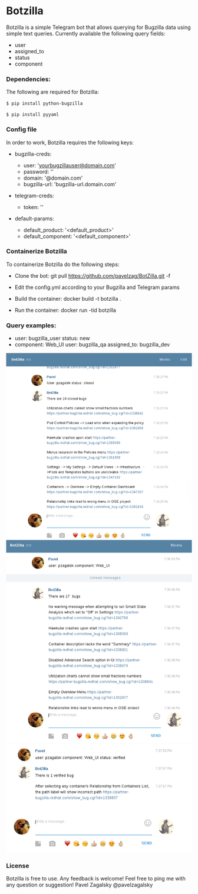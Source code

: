 # Botzilla

Botzilla is a simple Telegram bot that allows querying for Bugzilla data using simple text queries.
Currently available the following query fields:

 - user
 - assigned_to
 - status
 - component

### Dependencies:
The following are required for Botzilla:
```
$ pip install python-bugzilla
```

```
$ pip install pyyaml
```
### Config file
In order to work, Botzilla requires the following keys:

- bugzilla-creds:
    - user: '<yourbugzillauser@domain.com>'
    - password: '<yourbugzillappassword>'
    - domain: '@domain.com'
    - bugzilla-url: 'bugzilla-url.domain.com'

- telegram-creds:
    - token: '<telegramtoken>'
    
- default-params:
  - default_product: '<default_product>'
  - default_component: '<default_component>'


### Containerize Botzilla
To containerize Botzilla do the following steps:

- Clone the bot: 
git pull https://github.com/pavelzag/BotZilla.git -f

- Edit the config.yml according to your Bugzilla and Telegram params
- Build the container:
docker build -t botzilla .
- Run the container:
docker run -tid botzilla

### Query examples:

- user: bugzilla_user status: new
- component: Web_UI user: bugzilla_qa assigned_to: bugzilla_dev

<!--![My image](username.github.com/repository/img/image.jpg)-->
![My image](https://raw.githubusercontent.com/pavelzag/BotZilla/master/Screenshots/Screenshot1.png)
![My image](https://raw.githubusercontent.com/pavelzag/BotZilla/master/Screenshots/Screenshot2.png)
![My image](https://raw.githubusercontent.com/pavelzag/BotZilla/master/Screenshots/Screenshot3.png)


### License

Botzilla is free to use. Any feedback is welcome!
Feel free to ping me with any question or suggestion!
Pavel Zagalsky
@pavelzagalsky
